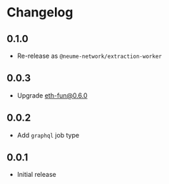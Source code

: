 # Changelog

## 0.1.0

- Re-release as `@neume-network/extraction-worker`

## 0.0.3

- Upgrade eth-fun@0.6.0

## 0.0.2

- Add `graphql` job type

## 0.0.1

- Initial release
